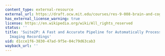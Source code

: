 ```yaml
---
content_type: external-resource
external_url: https://draft.ocw.mit.edu/courses/res-9-008-brain-and-cognitive-sciences-computational-tutorials/pages/suite2p-a-fast-and-accurate-pipeline-for-automatically-processing-functional-imaging-recordings/
has_external_license_warning: true
license: https://en.wikipedia.org/wiki/All_rights_reserved
status: ''
title: 'Suite2P: A Fast and Accurate Pipeline for Automatically Processing Functional
  Imaging Recordings'
uid: d1cce1f6-3830-47ad-9f5e-04c79d63cab3
wayback_url: ''
---
```

